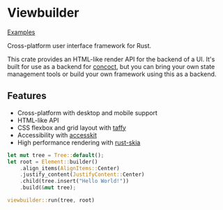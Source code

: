 # Viewbuilder

[Examples](https://github.com/matthunz/viewbuilder/tree/main/examples)




Cross-platform user interface framework for Rust.

This crate provides an HTML-like render API for the backend of a UI.
It's built for use as a backend for [concoct](https://github.com/concoct-rs/concoct),
but you can bring your own state management tools or build your own framework using this as a backend.

## Features
 - Cross-platform with desktop and mobile support
 - HTML-like API
 - CSS flexbox and grid layout with [taffy](https://github.com/DioxusLabs/taffy/)
 - Accessibility with [accesskit](https://github.com/AccessKit/accesskit)
 - High performance rendering with [rust-skia](https://github.com/rust-skia/rust-skia)

```rust
let mut tree = Tree::default();
let root = Element::builder()
    .align_items(AlignItems::Center)
    .justify_content(JustifyContent::Center)
    .child(tree.insert("Hello World!"))
    .build(&mut tree);

viewbuilder::run(tree, root)
```
